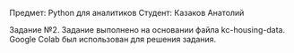 Предмет: Python для аналитиков
Студент: Казаков Анатолий

Задание №2.
Задание выполнено на основании файла kc-housing-data. Google Colab был использован для решения задания.
